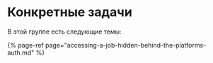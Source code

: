 # Конкретные задачи

В этой группе есть следующие темы:

{% page-ref page="accessing-a-job-hidden-behind-the-platforms-auth.md" %}

